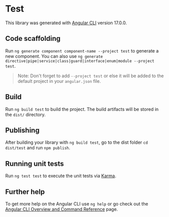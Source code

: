 # Test

This library was generated with [Angular CLI](https://github.com/angular/angular-cli) version 17.0.0.

## Code scaffolding

Run `ng generate component component-name --project test` to generate a new component. You can also use `ng generate directive|pipe|service|class|guard|interface|enum|module --project test`.
> Note: Don't forget to add `--project test` or else it will be added to the default project in your `angular.json` file. 

## Build

Run `ng build test` to build the project. The build artifacts will be stored in the `dist/` directory.

## Publishing

After building your library with `ng build test`, go to the dist folder `cd dist/test` and run `npm publish`.

## Running unit tests

Run `ng test test` to execute the unit tests via [Karma](https://karma-runner.github.io).

## Further help

To get more help on the Angular CLI use `ng help` or go check out the [Angular CLI Overview and Command Reference](https://angular.io/cli) page.
